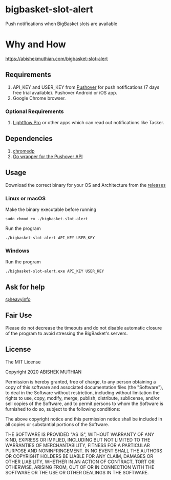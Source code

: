 # bigbasket-slot-alert
Push notifications when BigBasket slots are available


# Why and How
https://abishekmuthian.com/bigbasket-slot-alert


## Requirements

1. API_KEY and USER_KEY from [Pushover](https://pushover.net/) for push notifications (7 days free trial available). Pushover Android or iOS app.
2. Google Chrome browser.

### Optional Requirements

1. [Lightflow Pro](https://play.google.com/store/apps/details?id=com.rageconsulting.android.lightflow) or other apps which can read out notifications like Tasker.


## Dependencies

1. [chromedp](https://github.com/chromedp/chromedp)
2. [Go wrapper for the Pushover API](https://github.com/gregdel/pushover)


## Usage

Download the correct binary for your OS and Architecture from the [releases](https://github.com/heavyinfo/bigbasket-slot-alert/releases)

### Linux or macOS

Make the binary executable before running

`sudo chmod +x ./bigbasket-slot-alert`

Run the program

`./bigbasket-slot-alert API_KEY USER_KEY`

### Windows

Run the program

`./bigbasket-slot-alert.exe API_KEY USER_KEY`



## Ask for help

[@heavyinfo](https://twitter.com/heavyinfo)


## Fair Use

Please do not decrease the timeouts and do not disable automatic closure of the program to avoid stressing the BigBasket's servers.


## License

The MIT License


Copyright 2020 ABISHEK MUTHIAN

Permission is hereby granted, free of charge, to any person obtaining a copy of this software and associated documentation files (the "Software"), to deal in the Software without restriction, including without limitation the rights to use, copy, modify, merge, publish, distribute, sublicense, and/or sell copies of the Software, and to permit persons to whom the Software is furnished to do so, subject to the following conditions:

The above copyright notice and this permission notice shall be included in all copies or substantial portions of the Software.

THE SOFTWARE IS PROVIDED "AS IS", WITHOUT WARRANTY OF ANY KIND, EXPRESS OR IMPLIED, INCLUDING BUT NOT LIMITED TO THE WARRANTIES OF MERCHANTABILITY, FITNESS FOR A PARTICULAR PURPOSE AND NONINFRINGEMENT. IN NO EVENT SHALL THE AUTHORS OR COPYRIGHT HOLDERS BE LIABLE FOR ANY CLAIM, DAMAGES OR OTHER LIABILITY, WHETHER IN AN ACTION OF CONTRACT, TORT OR OTHERWISE, ARISING FROM, OUT OF OR IN CONNECTION WITH THE SOFTWARE OR THE USE OR OTHER DEALINGS IN THE SOFTWARE.